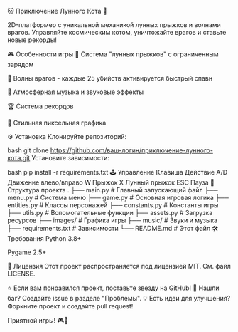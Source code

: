 🐱 Приключение Лунного Кота 🌙


2D-платформер с уникальной механикой лунных прыжков и волнами врагов. Управляйте космическим котом, уничтожайте врагов и ставьте новые рекорды!

🎮 Особенности игры
🌟 Система "лунных прыжков" с ограниченным зарядом

🌊 Волны врагов - каждые 25 убийств активируется быстрый спавн

🎵 Атмосферная музыка и звуковые эффекты

🏆 Система рекордов

🎨 Стильная пиксельная графика

⚙️ Установка
Клонируйте репозиторий:

bash
git clone https://github.com/ваш-логин/приключение-лунного-кота.git
Установите зависимости:

bash
pip install -r requirements.txt
🕹️ Управление
Клавиша	Действие
A/D	Движение влево/вправо
W	Прыжок
X	Лунный прыжок
ESC	Пауза
📁 Структура проекта
.
├── main.py            # Главный запускающий файл
├── menu.py            # Система меню
├── game.py            # Основная игровая логика
├── entities.py        # Классы персонажей
├── constants.py       # Константы игры
├── utils.py           # Вспомогательные функции
├── assets.py          # Загрузка ресурсов
├── images/            # Графика игры
├── music/             # Звуки и музыка
├── requirements.txt   # Зависимости
└── README.md          # Этот файл
🛠️ Требования
Python 3.8+

Pygame 2.5+

📜 Лицензия
Этот проект распространяется под лицензией MIT. См. файл LICENSE.

⭐ Если вам понравился проект, поставьте звезду на GitHub!
🐞 Нашли баг? Создайте issue в разделе "Проблемы".
💡 Есть идеи для улучшения? Форкните проект и создайте pull request!

Приятной игры! 🎮🚀
